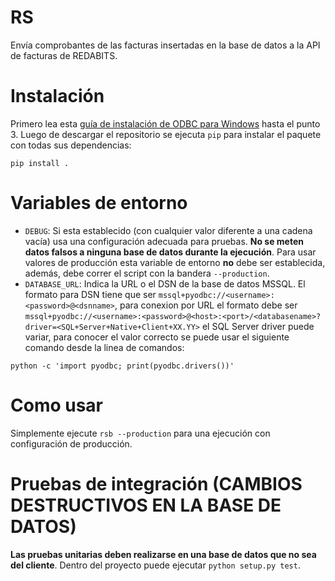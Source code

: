 # RS

Envía comprobantes de las facturas insertadas en la base de datos a la API de facturas de REDABITS.

# Instalación

Primero lea esta [guía de instalación de ODBC para Windows](https://docs.microsoft.com/en-us/sql/connect/python/pyodbc/step-1-configure-development-environment-for-pyodbc-python-development?view=sql-server-2017) hasta el punto 3. Luego de descargar el repositorio se ejecuta `pip` para instalar el paquete con todas sus dependencias:

```
pip install .
```

# Variables de entorno

- `DEBUG`: Si esta establecido (con cualquier valor diferente a una cadena vacía) usa una configuración adecuada para pruebas. **No se meten datos falsos a ninguna base de datos durante la ejecución**. Para usar valores de producción esta variable de entorno **no** debe ser establecida, además, debe correr el script con la bandera `--production`.
- `DATABASE_URL`: Indica la URL o el DSN de la base de datos MSSQL. El formato para DSN tiene que ser `mssql+pyodbc://<username>:<password>@<dsnname>`, para conexion por URL el formato debe ser `mssql+pyodbc://<username>:<password>@<host>:<port>/<databasename>?driver=<SQL+Server+Native+Client+XX.YY>` el SQL Server driver puede variar, para conocer el valor correcto se puede usar el siguiente comando desde la linea de comandos:

```
python -c 'import pyodbc; print(pyodbc.drivers())'
```

# Como usar

Simplemente ejecute `rsb --production` para una ejecución con configuración de producción.

# Pruebas de integración (CAMBIOS DESTRUCTIVOS EN LA BASE DE DATOS)

**Las pruebas unitarias deben realizarse en una base de datos que no sea del cliente**. Dentro del proyecto puede ejecutar `python setup.py test`.
